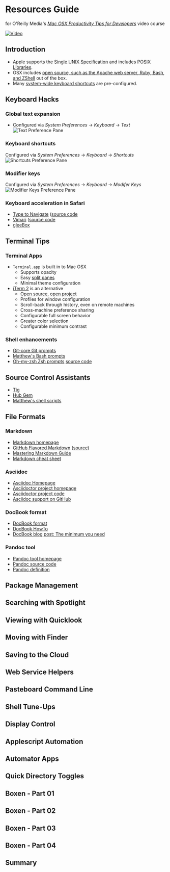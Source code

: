 # Resources Guide  
for O'Reilly Media's [_Mac OSX Productivity Tips for Developers_](http://shop.oreilly.com/product/110000007.do) video course

[![Video](http://akamaicovers.oreilly.com/images/110000007/cat.gif)](http://shop.oreilly.com/product/110000007.do)

## Introduction
* Apple supports the [Single UNIX Specification](http://www.unix.org/what_is_unix/single_unix_specification.html) and includes [POSIX Libraries](https://developer.apple.com/library/mac/documentation/Porting/Conceptual/PortingUnix/background/background.html#//apple_ref/doc/uid/TP40002848-TPXREF101).
* OSX includes [open source, such as the Apache web server, Ruby, Bash, and ZShell](https://www.apple.com/opensource/) out of the box.
* Many [system-wide keyboard shortcuts](http://support.apple.com/en-us/HT201236) are pre-configured.

## Keyboard Hacks

### Global text expansion
* Configured via _System Preferences_ → _Keyboard_ → _Text_
![Text Preference Pane](images/keyboardhacks-textpreferencepane.jpg)

### Keyboard shortcuts
Configured via _System Preferences_ → _Keyboard_ → _Shortcuts_
![Shortcuts Preference Pane](images/keyboardhacks-shortcutspreferencepane.jpg)

### Modifier keys
Configured via _System Preferences_ → _Keyboard_ → _Modifer Keys_
![Modifier Keys Preference Pane](images/keyboardhacks-modifierkeyspreferencepane.jpg)

### Keyboard acceleration in Safari
* [Type to Navigate](http://dbergey.github.io/) ([source code](https://github.com/dbergey/Type-To-Navigate)
* [Vimari](http://guyht.github.io/vimari/) ([source code](https://github.com/guyht/vimari)
* [gleeBox](http://guyht.github.io/vimari/)

## Terminal Tips
### Terminal Apps
* `Terminal.app` is built in to Mac OSX
  * Supports opacity
  * Easy [split panes](http://iterm2.com/features.html)
  * Minimal theme configuration
* [iTerm 2](http://iterm2.com/) is an alternative
  * [Open source](https://github.com/gnachman/iTerm2), [open project](https://code.google.com/p/iterm2/)
  * Profiles for window configuration
  * Scroll-back through history, even on remote machines
  * Cross-machine preference sharing
  * Configurable full screen behavior
  * Greater color selection
  * Configurable minimum contrast

### Shell enhancements
* [Git-core Git prompts](https://github.com/git/git/tree/master/contrib/completion)
* [Matthew's Bash prompts](https://github.com/matthewmccullough/dotfiles/blob/master/bash_gitprompt)
* [Oh-my-zsh Zsh prompts](http://ohmyz.sh/) [source code](https://github.com/robbyrussell/oh-my-zsh)

## Source Control Assistants
* [Tig](http://gitready.com/advanced/2009/07/31/tig-the-ncurses-front-end-to-git.html)
* [Hub Gem](http://hub.github.com)
* [Matthew's shell scripts]()

## File Formats
### Markdown
* [Markdown homepage](http://daringfireball.net/projects/markdown/)
* [GitHub Flavored Markdown](https://help.github.com/articles/markdown-basics/) ([source](http://github.github.com/github-flavored-markdown/))
* [Mastering Markdown Guide](https://guides.github.com/features/mastering-markdown/)
* [Markdown cheat sheet](http://markdown.chibi.io/)

### Asciidoc
* [Asciidoc Homepage](http://www.methods.co.nz/asciidoc/)
* [Asciidoctor project homepage](http://asciidoctor.org/)
* [Asciidoctor project code](https://github.com/asciidoctor)
* [Asciidoc support on GitHub](http://asciidoctor.org/news/2013/01/30/asciidoc-returns-to-github/)

### DocBook format
* [DocBook format](http://docbook.org/)
* [DocBook HowTo](http://ibiblio.org/godoy/sgml/docbook/howto/writing-docbook.html)
* [DocBook blog post: The minimum you need](http://shinysparkly.com/blog/2011/09/10/docbook-the-minimum-you-need/)

### Pandoc tool
* [Pandoc tool homepage](http://johnmacfarlane.net/pandoc/)
* [Pandoc source code](https://github.com/jgm/pandoc)
* [Pandoc definition](http://en.wikipedia.org/wiki/Pandoc)

## Package Management

## Searching with Spotlight

## Viewing with Quicklook

## Moving with Finder

## Saving to the Cloud

## Web Service Helpers

## Pasteboard Command Line

## Shell Tune-Ups

## Display Control

## Applescript Automation

## Automator Apps

## Quick Directory Toggles

## Boxen - Part 01

## Boxen - Part 02

## Boxen - Part 03

## Boxen - Part 04

## Summary
